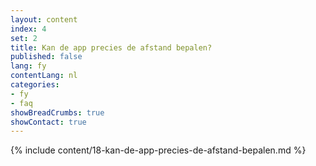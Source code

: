 ```yaml
---
layout: content
index: 4
set: 2
title: Kan de app precies de afstand bepalen?
published: false
lang: fy
contentLang: nl
categories:
- fy
- faq
showBreadCrumbs: true
showContact: true
---
```

{% include content/18-kan-de-app-precies-de-afstand-bepalen.md %}
